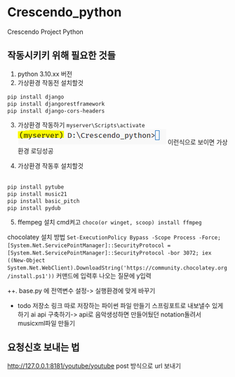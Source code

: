 # Crescendo_python

Crescendo Project Python

## 작동시키키 위해 필요한 것들

1. python 3.10.xx 버전
2. 가상환경 작동전 설치할것

```
pip install django
pip install djangorestframework
pip install django-cors-headers
```

3. 가상환경 작동하기
   `myserver\Scripts\activate`
   ![Alt text](image.png)
   이런식으로 보이면 가상환경 로딩성공

4. 가상환경 작동후 설치할것

```

pip install pytube
pip install music21
pip install basic_pitch
pip install pydub

```

5. ffempeg 설치
   cmd켜고
   `choco(or winget, scoop) install ffmpeg `

chocolatey 설치 방법
`Set-ExecutionPolicy Bypass -Scope Process -Force; [System.Net.ServicePointManager]::SecurityProtocol = [System.Net.ServicePointManager]::SecurityProtocol -bor 3072; iex ((New-Object System.Net.WebClient).DownloadString('https://community.chocolatey.org/install.ps1'))`
커맨드에 입력후 나오는 질문에 y입력

++. base.py 에 전역변수 설정-> 실행환경에 맞게 바꾸기

- todo
  저장소 링크 따로 저장하는 파이썬 파일 만들기
  스프링포트로 내보낼수 있게 하기
  ai api 구축하기-> api로 음악생성하면 만들어뒀던 notation돌려서 musicxml파일 만들기

## 요청신호 보내는 법
http://127.0.0.1:8181/youtube/youtube
post 방식으로 url 보내기
